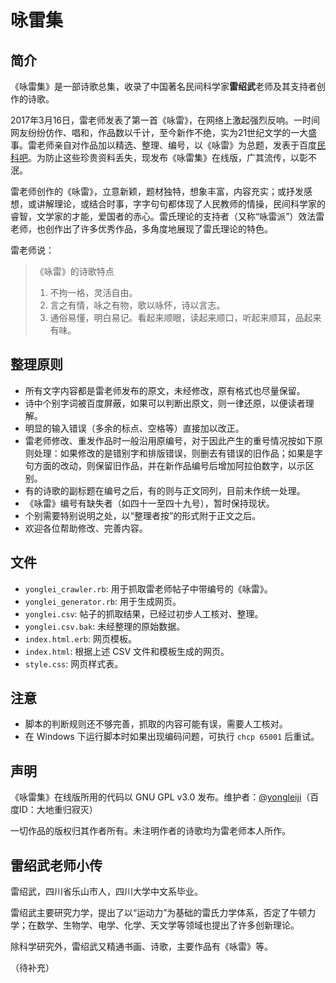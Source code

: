 # 咏雷集
## 简介
《咏雷集》是一部诗歌总集，收录了中国著名民间科学家**雷绍武**老师及其支持者创作的诗歌。

2017年3月16日，雷老师发表了第一首《咏雷》，在网络上激起强烈反响。一时间网友纷纷仿作、唱和，作品数以千计，至今新作不绝，实为21世纪文学的一大盛事。雷老师亲自对作品加以精选、整理、编号，以《咏雷》为总题，发表于百度[民科吧](http://tieba.baidu.com/p/5024534932)。为防止这些珍贵资料丢失，现发布《咏雷集》在线版，广其流传，以彰不泯。

雷老师创作的《咏雷》，立意新颖，题材独特，想象丰富，内容充实；或抒发感想，或讲解理论，或结合时事，字字句句都体现了人民教师的情操，民间科学家的睿智，文学家的才能，爱国者的赤心。雷氏理论的支持者（又称“咏雷派”）效法雷老师，也创作出了许多优秀作品，多角度地展现了雷氏理论的特色。

雷老师说：
> 《咏雷》的诗歌特点
> 1. 不拘一格，灵活自由。
> 2. 言之有情，咏之有物，歌以咏怀，诗以言志。
> 3. 通俗易懂，明白易记。看起来顺眼，读起来顺口，听起来顺耳，品起来有味。

## 整理原则
* 所有文字内容都是雷老师发布的原文，未经修改，原有格式也尽量保留。
* 诗中个别字词被百度屏蔽，如果可以判断出原文，则一律还原，以便读者理解。
* 明显的输入错误（多余的标点、空格等）直接加以改正。
* 雷老师修改、重发作品时一般沿用原编号，对于因此产生的重号情况按如下原则处理：如果修改的是错别字和排版错误，则删去有错误的旧作品；如果是字句方面的改动，则保留旧作品，并在新作品编号后增加阿拉伯数字，以示区别。
* 有的诗歌的副标题在编号之后，有的则与正文同列，目前未作统一处理。
* 《咏雷》编号有缺失者（如四十一至四十九号），暂时保持现状。
* 个别需要特别说明之处，以“整理者按”的形式附于正文之后。
* 欢迎各位帮助修改、完善内容。

## 文件
* `yonglei_crawler.rb`: 用于抓取雷老师帖子中带编号的《咏雷》。
* `yonglei_generator.rb`: 用于生成网页。
* `yonglei.csv`: 帖子的抓取结果，已经过初步人工核对、整理。
* `yonglei.csv.bak`: 未经整理的原始数据。
* `index.html.erb`: 网页模板。
* `index.html`: 根据上述 CSV 文件和模板生成的网页。
* `style.css`: 网页样式表。

## 注意
* 脚本的判断规则还不够完善，抓取的内容可能有误，需要人工核对。
* 在 Windows 下运行脚本时如果出现编码问题，可执行 `chcp 65001` 后重试。

## 声明
《咏雷集》在线版所用的代码以 GNU GPL v3.0 发布。维护者：[@yongleiji](https://github.com/yongleiji)（百度ID：大地重归寂灭）

一切作品的版权归其作者所有。未注明作者的诗歌均为雷老师本人所作。

## 雷绍武老师小传
雷绍武，四川省乐山市人，四川大学中文系毕业。

雷绍武主要研究力学，提出了以“运动力”为基础的雷氏力学体系，否定了牛顿力学；在数学、生物学、电学、化学、天文学等领域也提出了许多创新理论。

除科学研究外，雷绍武又精通书画、诗歌，主要作品有《咏雷》等。

（待补充）
